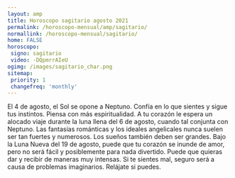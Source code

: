 ```yaml
---
layout: amp
title: Horoscopo sagitario agosto 2021 
permalink: /horoscopo-mensual/amp/sagitario/
normallink: /horoscopo-mensual/sagitario/
home: FALSE
horoscopo:
 signo: sagitario
 video: -DQpmrrAIeU
ogimg: /images/sagitario_char.png
sitemap:
 priority: 1
 changefreq: 'monthly'
---
```



El 4 de agosto, el Sol se opone a Neptuno. Confía en lo que sientes y sigue tus instintos. Piensa con más espiritualidad. A tu corazón le espera un alocado viaje durante la luna llena del 6 de agosto, cuando tal conjunta con Neptuno. Las fantasías románticas y los ideales angelicales nunca suelen ser tan fuertes y numerosos. Los sueños también deben ser grandes. Bajo la Luna Nueva del 19 de agosto, puede que tu corazón se inunde de amor, pero no será fácil y posiblemente para nada divertido. Puede que quieras dar y recibir de maneras muy intensas. Si te sientes mal, seguro será a causa de problemas imaginarios. Relájate si puedes. 